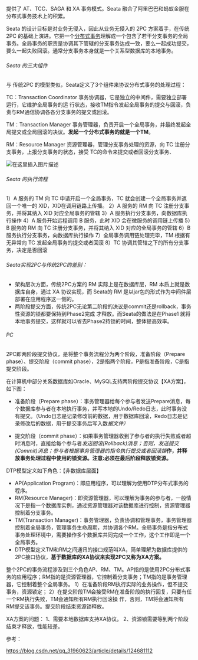 提供了 AT、TCC、SAGA 和 XA 事务模式。Seata 融合了阿里巴巴和蚂蚁金服在分布式事务技术上的积累。

Seata 的设计目标是对业务无侵入，因此从业务无侵入的 2PC 方案着手，在传统 2PC 的基础上演进。它把一个[分布式事务](https://so.csdn.net/so/search?q=分布式事务&spm=1001.2101.3001.7020)理解成一个包含了若干分支事务的全局事务。全局事务的职责是协调其下管辖的分支事务达成一致，要么一起成功提交，要么一起失败回滚。通常分支事务本身就是一个关系型数据库的本地事务。

###### Seata 的三大组件

与 传统2PC 的模型类似，Seata定义了3个组件来协议分布式事务的处理过程：

TC：Transaction Coordinator 事务协调器，它是独立的中间件，需要独立部署运行，它维护全局事务的运
行状态，接收TM指令发起全局事务的提交与回滚，负责与RM通信协调各各分支事务的提交或回滚。

TM：Transaction Manager 事务管理器，负责开启一个全局事务，并最终发起全局提交或全局回滚的决议。**发起一个分布式事务的就是一个TM**。

RM：Resource Manager 资源管理器，管理分支事务处理的资源，向 TC 注册分支事务，上报分支事务的状态，接受 TC的命令来提交或者回滚分支事务、

![在这里插入图片描述](https://img-blog.csdnimg.cn/2021053109195678.png?x-oss-process=image/watermark,type_ZmFuZ3poZW5naGVpdGk,shadow_10,text_aHR0cHM6Ly9ibG9nLmNzZG4ubmV0L3dlaXhpbl8zODY1MDg5OA==,size_16,color_FFFFFF,t_70)

###### Seata 的执行流程

1）A 服务的 TM 向 TC 申请开启一个全局事务，TC 就会创建一个全局事务并返回一个唯一的 XID，XID在调用链路上传播。
		2）A 服务的 RM 向 TC 注册分支事务，并将其纳入 XID 对应全局事务的管辖
		3）A 服务执行分支事务，向数据库执行操作
		4）A 服务开始远程调用 B 服务，此时 XID 会在微服务的调用链上传播
		5）B 服务的 RM 向 TC 注册分支事务，并将其纳入 XID 对应的全局事务的管辖
		6）B 服务执行分支事务，向数据库执行操作
		7）全局事务调用链处理完毕，TM 根据有无异常向 TC 发起全局事务的提交或者回滚
		8）TC 协调其管辖之下的所有分支事务，决定是否回滚

###### Seata实现2PC与传统2PC的差别：

- 架构层次方面，传统2PC方案的 RM 实际上是在数据库层，RM 本质上就是数据库自身，通过 XA 协议实现，而
  Seata的 RM 是以jar包的形式作为中间件层部署在应用程序这一侧的。
- 两阶段提交方面，传统2PC无论第二阶段的决议是commit还是rollback，事务性资源的锁都要保持到Phase2完成
  才释放。而Seata的做法是在Phase1 就将本地事务提交，这样就可以省去Phase2持锁的时间，整体提高效率。



###### PC

2PC即两阶段提交协议，是将整个事务流程分为两个阶段，准备阶段（Prepare phase）、提交阶段（commit phase），2是指两个阶段，P是指准备阶段，C是指提交阶段。

在计算机中部分关系数据库如Oracle、MySQL支持两阶段提交协议【XA方案】，如下图：

- 准备阶段（Prepare phase）：事务管理器给每个参与者发送Prepare消息，每个数据库参与者在本地执行事务，并写本地的Undo/Redo日志，此时事务没有提交。（Undo日志是记录修改前的数据，用于数据库回滚，Redo日志是记录修改后的数据，用于提交事务后写入数*据文件）*

- 提交阶段（commit phase）：如果事务管理器收到了参与者的执行失败或者超时消息时，直接给每个参与者*发送回滚(Rollback)消息；否则，发送提交(Commit)消息；参与者根据事务管理器的指令执行提交或者回滚操***作，并释放事务处理过程中使用的锁资源。注意:必须在最后阶段释放锁资源。**

DTP模型定义如下角色：【非数据库层面】

- AP(Application Program)：即应用程序，可以理解为使用DTP分布式事务的程序。
- RM(Resource Manager)：即资源管理器，可以理解为事务的参与者，一般情况下是指一个数据库实例，通过资源管理器对该数据库进行控制，资源管理器控制着分支事务。
- TM(Transaction Manager)：事务管理器，负责协调和管理事务，事务管理器控制着全局事务，管理事务生命周期，并协调各个RM。全局事务是指分布式事务处理环境中，需要操作多个数据库共同完成一个工作，这个工作即是一个全局事务。
- DTP模型定义TM和RM之间通讯的接口规范叫XA，简单理解为数据库提供的2PC接口协议，**基于数据库的XA协议来实现2PC又称为XA方案。**



整个2PC的事务流程涉及到三个角色AP、RM、TM。AP指的是使用2PC分布式事务的应用程序；RM指的是资源管理器，它控制着分支事务；TM指的是事务管理器，它控制着整个全局事务。
1）在准备阶段RM执行实际的业务操作，但不提交事务，资源锁定；
2）在提交阶段TM会接受RM在准备阶段的执行回复，只要有任一个RM执行失败，TM会通知所有RM执行回滚操
作，否则，TM将会通知所有RM提交该事务。提交阶段结束资源锁释放。

XA方案的问题：
1、需要本地数据库支持XA协议。
2、资源锁需要等到两个阶段结束才释放，性能较差。





参考：

https://blog.csdn.net/qq_31960623/article/details/124681112